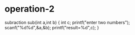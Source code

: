 # operation-2
subraction 
sub(int a,int b)
{
int c;
printf("enter two numbers");
scanf("%d%d",&a,&b);
printf("result=%d",c);
}

